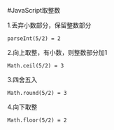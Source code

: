 #JavaScript取整数
   
1.丢弃小数部分，保留整数部分

    parseInt(5/2) = 2

2.向上取整，有小数，则整数部分加1

    Math.ceil(5/2) = 3

3.四舍五入

    Math.round(5/2) = 3

4.向下取整

    Math.floor(5/2) = 2

